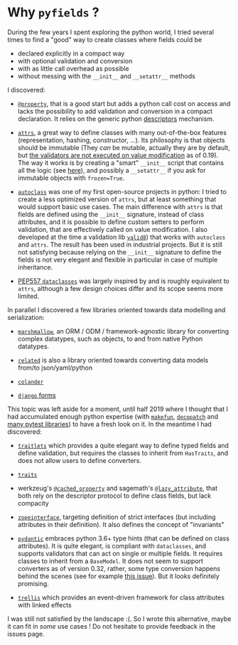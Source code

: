 # Why `pyfields` ?

During the few years I spent exploring the python world, I tried several times to find a "good" way to create classes where fields could be 

 - declared explicitly in a compact way
 - with optional validation and conversion
 - with as little call overhead as possible
 - without messing with the `__init__` and `__setattr__` methods

I discovered:
 
 - [`@property`](https://docs.python.org/3/library/functions.html#property), that is a good start but adds a python call cost on access and lacks the possibility to add validation and conversion in a compact declaration. It relies on the generic python [descriptors](https://docs.python.org/3/howto/descriptor.html) mechanism.
 
 - [`attrs`](http://www.attrs.org/), a great way to define classes with many out-of-the-box features (representation, hashing, constructor, ...). Its philosophy is that objects should be immutable (They *can* be mutable, actually they are by default, but [the validators are not executed on value modification](https://github.com/python-attrs/attrs/issues/160#issuecomment-284726744) as of 0.19). The way it works is by creating a "smart"  `__init__` script that contains all the logic (see [here](https://github.com/python-attrs/attrs/blob/22b8cb1c4cdb155dea0ca01648f94804b7b3fbfc/src/attr/_make.py#L1392)), and possibly a `__setattr__` if you ask for immutable objects with `frozen=True`.

 - [`autoclass`](https://smarie.github.io/python-autoclass/) was one of my first open-source projects in python: I tried to create a less optimized version of `attrs`, but at least something that would support basic use cases. The main difference with `attrs` is that fields are defined using the `__init__` signature, instead of class attributes, and it is possible to define custom setters to perform validation, that are effectively called on value modification. I also developed at the time a validation lib [`valid8`](https://smarie.github.io/python-valid8/)) that works with `autoclass` and `attrs`. The result has been used in industrial projects. But it is still not satisfying because relying on the `__init__` signature to define the fields is not very elegant and flexible in particular in case of multiple inheritance.
 
 - [PEP557 `dataclasses`](https://docs.python.org/3/library/dataclasses.html) was largely inspired by and is roughly equivalent to `attrs`, although a few design choices differ and its scope seems more limited.

In parallel I discovered a few libraries oriented towards data modelling and serialization:

 - [`marshmallow`](https://marshmallow.readthedocs.io/en/stable/), an ORM / ODM / framework-agnostic library for converting complex datatypes, such as objects, to and from native Python datatypes.
 
 - [`related`](https://github.com/genomoncology/related) is also a library oriented towards converting data models from/to json/yaml/python

 - [`colander`](https://docs.pylonsproject.org/projects/colander/en/latest/)

 - [`django` forms](https://docs.djangoproject.com/en/2.2/ref/forms/api/#django.forms.Form)

This topic was left aside for a moment, until half 2019 where I thought that I had accumulated enough python expertise (with [`makefun`](https://smarie.github.io/python-makefun/), [`decopatch`](https://smarie.github.io/python-decopatch/) and [many pytest libraries](https://github.com/smarie/ALL_OF_THE_ABOVE#python)) to have a fresh look on it. In the meantime I had discovered:

 - [`traitlets`](https://traitlets.readthedocs.io/en/stable/) which provides a quite elegant way to define typed fields and define validation, but requires the classes to inherit from `HasTraits`, and does not allow users to define converters.
 
 - [`traits`](https://docs.enthought.com/traits/)
 
 - werkzeug's [`@cached_property`](https://werkzeug.palletsprojects.com/en/0.15.x/utils/#werkzeug.utils.cached_property) and sagemath's [`@lazy_attribute`](http://doc.sagemath.org/html/en/reference/misc/sage/misc/lazy_attribute.html), that both rely on the descriptor protocol to define class fields, but lack compacity

 - [`zopeinterface`](https://zopeinterface.readthedocs.io/en/latest/README.html), targeting definition of strict interfaces (but including attributes in their definition). It also defines the concept of "invariants"
  
 - [`pydantic`](https://pydantic-docs.helpmanual.io/) embraces python 3.6+ type hints (that can be defined on class attributes). It is quite elegant, is compliant with `dataclasses`, and supports validators that can act on single or multiple fields. It requires classes to inherit from a `BaseModel`. It does not seem to support converters as of version 0.32, rather, some type conversion happens behind the scenes (see for example [this issue](https://github.com/samuelcolvin/pydantic/issues/453)). But it looks definitely promising.

 - [`trellis`](http://peak.telecommunity.com/DevCenter/Trellis) which provides an event-driven framework for class attributes with linked effects

I was still not satisfied by the landscape :(. So I wrote this alternative, maybe it can fit in *some* use cases ! Do not hesitate to provide feedback in the issues page.
